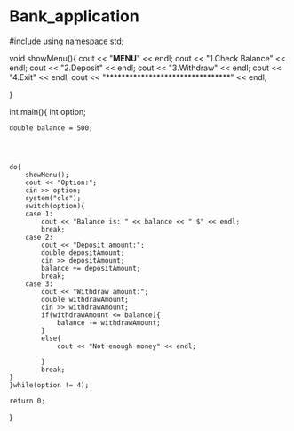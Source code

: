 # Bank_application

#include <iostream>
using namespace std;

void showMenu(){
    cout << "**************MENU**************" << endl;
    cout << "1.Check Balance" << endl;
    cout << "2.Deposit" << endl;
    cout << "3.Withdraw" << endl;
    cout << "4.Exit" << endl;
    cout << "********************************" << endl;



}

int main(){
    int option;

    double balance = 500;




    do{
        showMenu();
        cout << "Option:";
        cin >> option;
        system("cls");
        switch(option){
        case 1:
            cout << "Balance is: " << balance << " $" << endl;
            break;
        case 2:
            cout << "Deposit amount:";
            double depositAmount;
            cin >> depositAmount;
            balance += depositAmount;
            break;
        case 3:
            cout << "Withdraw amount:";
            double withdrawAmount;
            cin >> withdrawAmount;
            if(withdrawAmount <= balance){
                balance -= withdrawAmount;
            }
            else{
                cout << "Not enough money" << endl;

            }
            break;
    }
    }while(option != 4);

    return 0;
}
